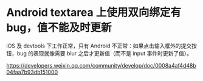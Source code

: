 # Android textarea 上使用双向绑定有 bug，值不能及时更新

iOS 及 devtools 下工作正常，只有 Android 不正常：如果点击输入框外的提交按钮，bug 的表现就像需要 blur 之后才更新值（而不是 input 事件时更新了值）。

https://developers.weixin.qq.com/community/develop/doc/0008a4af4d48b04faa7b93db151000

